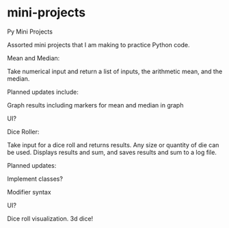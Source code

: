 # mini-projects
 Py Mini Projects

Assorted mini projects that I am making to practice Python code.

Mean and Median:
 
Take numerical input and return a list of inputs, the arithmetic mean, 
and the median.

Planned updates include: 

Graph results including markers for mean and median in graph

UI?


Dice Roller:

Take input for a dice roll and returns results. Any size or quantity 
of die can be used. Displays results and sum, and saves results
and sum to a log file.

Planned updates:

Implement classes?

Modifier syntax

UI?

Dice roll visualization. 3d dice! 
